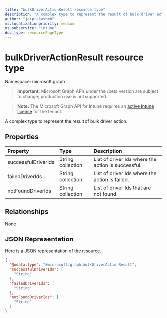 ```yaml
---
title: "bulkDriverActionResult resource type"
description: "A complex type to represent the result of bulk driver action."
author: "jaiprakashmb"
ms.localizationpriority: medium
ms.subservice: "intune"
doc_type: resourcePageType
---
```


# bulkDriverActionResult resource type

Namespace: microsoft.graph

> **Important:** Microsoft Graph APIs under the /beta version are subject to change; production use is not supported.

> **Note:** The Microsoft Graph API for Intune requires an [active Intune license](https://go.microsoft.com/fwlink/?linkid=839381) for the tenant.

A complex type to represent the result of bulk driver action.

## Properties
|Property|Type|Description|
|:---|:---|:---|
|successfulDriverIds|String collection|List of driver Ids where the action is successful.|
|failedDriverIds|String collection|List of driver Ids where the action is failed.|
|notFoundDriverIds|String collection|List of driver Ids that are not found.|

## Relationships
None

## JSON Representation
Here is a JSON representation of the resource.
<!-- {
  "blockType": "resource",
  "@odata.type": "microsoft.graph.bulkDriverActionResult"
}
-->
``` json
{
  "@odata.type": "#microsoft.graph.bulkDriverActionResult",
  "successfulDriverIds": [
    "String"
  ],
  "failedDriverIds": [
    "String"
  ],
  "notFoundDriverIds": [
    "String"
  ]
}
```
